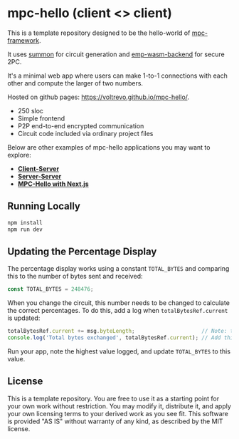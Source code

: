 # mpc-hello (client <> client)

This is a template repository designed to be the hello-world of
[mpc-framework](https://github.com/voltrevo/mpc-framework).

It uses [summon](https://github.com/voltrevo/summon) for circuit generation
and [emp-wasm-backend](https://github.com/voltrevo/emp-wasm-backend) for
secure 2PC.

It's a minimal web app where users can make 1-to-1 connections with each other
and compute the larger of two numbers.

Hosted on github pages: https://voltrevo.github.io/mpc-hello/.

- 250 sloc
- Simple frontend
- P2P end-to-end encrypted communication
- Circuit code included via ordinary project files

Below are other examples of mpc-hello applications you may want to explore:

- [**Client-Server**](../client-server)
- [**Server-Server**](../server-server)
- [**MPC-Hello with Next.js**](../next-js)

## Running Locally

```sh
npm install
npm run dev
```

## Updating the Percentage Display

The percentage display works using a constant `TOTAL_BYTES` and comparing this to the number of
bytes sent and received:
```ts
const TOTAL_BYTES = 248476;
```

When you change the circuit, this number needs to be changed to calculate the correct percentages.
To do this, add a log when `totalBytesRef.current` is updated:

```ts
totalBytesRef.current += msg.byteLength;                     // Note: there are two of these
console.log('Total bytes exchanged', totalBytesRef.current); // Add this line in both places
```

Run your app, note the highest value logged, and update `TOTAL_BYTES` to this value.

## License

This is a template repository. You are free to use it as a starting point for
your own work without restriction. You may modify it, distribute it, and apply
your own licensing terms to your derived work as you see fit. This software is
provided "AS IS" without warranty of any kind, as described by the MIT license.
